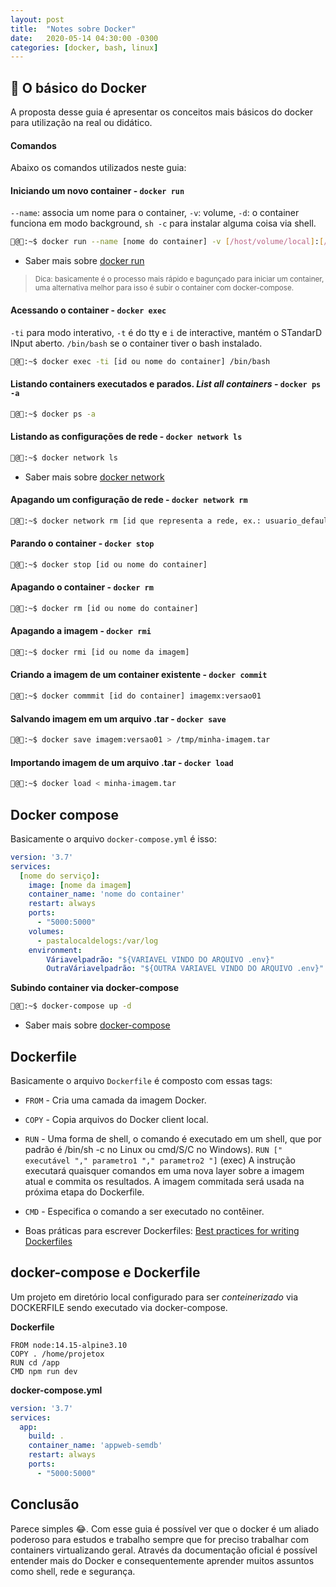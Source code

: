 ```yaml
---
layout: post
title:  "Notes sobre Docker"
date:   2020-05-14 04:30:00 -0300
categories: [docker, bash, linux]
---
```


## 🐋 O básico do Docker
A proposta desse guia é apresentar os conceitos mais básicos do docker para utilização na real ou didático.

#### **Comandos**
Abaixo os comandos utilizados neste guia:

#### Iniciando um novo container - `docker run`
`--name`: associa um nome para o container, `-v`: volume, `-d`: o container funciona em modo background, `sh -c` para instalar alguma coisa via shell. 
```bash
🐋@🐧:~$ docker run --name [nome do container] -v [/host/volume/local]:[/container/armazenaraqui] --network [rede_exemplo] -p [host_ip]:[host_port]:[container_port] -d [nome da imagem, ex.: node:14.15-alpine3.10] sh -c "yarn install && yarn run dev"
```
- Saber mais sobre [docker run](https://docs.docker.com/engine/reference/commandline/run/)

> <sub>Dica: basicamente é o processo mais rápido e bagunçado para iniciar um container, uma alternativa melhor para isso é subir o container com docker-compose.</sub>

#### Acessando o container - `docker exec`
`-ti` para modo interativo, `-t` é do tty e `i` de interactive, mantém o STandarD INput aberto. `/bin/bash` se o container tiver o bash instalado.
```bash
🐋@🐧:~$ docker exec -ti [id ou nome do container] /bin/bash
```

#### Listando containers executados e parados. *List all containers* - `docker ps -a`
```bash
🐋@🐧:~$ docker ps -a
```

#### Listando as configurações de rede - `docker network ls`
```bash
🐋@🐧:~$ docker network ls
```
- Saber mais sobre [docker network](https://docs.docker.com/network/)

#### Apagando um configuração de rede - `docker network rm`
```bash
🐋@🐧:~$ docker network rm [id que representa a rede, ex.: usuario_default]
```

#### Parando o container - `docker stop`
```bash
🐋@🐧:~$ docker stop [id ou nome do container]
```

#### Apagando o container - `docker rm`
```bash
🐋@🐧:~$ docker rm [id ou nome do container]
```

#### Apagando a imagem - `docker rmi`
```bash
🐋@🐧:~$ docker rmi [id ou nome da imagem]
```

#### Criando a imagem de um container existente - `docker commit`
```bash
🐋@🐧:~$ docker commmit [id do container] imagemx:versao01
```

#### Salvando imagem em um arquivo .tar - `docker save`
```bash
🐋@🐧:~$ docker save imagem:versao01 > /tmp/minha-imagem.tar
```

#### Importando imagem de um arquivo .tar - `docker load`
```bash
🐋@🐧:~$ docker load < minha-imagem.tar
```

## Docker compose
Basicamente o arquivo `docker-compose.yml` é isso:
```yml
version: '3.7'
services:
  [nome do serviço]:
    image: [nome da imagem]
    container_name: 'nome do container'
    restart: always
    ports:
      - "5000:5000"
    volumes:
      - pastalocaldelogs:/var/log
    environment:
        Váriavelpadrão: "${VARIAVEL VINDO DO ARQUIVO .env}"
        OutraVáriavelpadrão: "${OUTRA VARIAVEL VINDO DO ARQUIVO .env}"
```

**Subindo container via docker-compose**
```bash
🐋@🐧:~$ docker-compose up -d
```
- Saber mais sobre [docker-compose](https://docs.docker.com/get-started/08_using_compose/)

## Dockerfile
Basicamente o arquivo `Dockerfile` é composto com essas tags:

- ```FROM``` - Cria uma camada da imagem Docker.
- ```COPY``` - Copia arquivos do Docker client local.
- ```RUN``` - Uma forma de shell, o comando é executado em um shell, que por padrão é /bin/sh -c no Linux ou cmd/S/C no Windows). ```RUN [" executável "," parametro1 "," parametro2 "]``` (exec) A instrução executará quaisquer comandos em uma nova layer sobre a imagem atual e commita os resultados. A imagem commitada será usada na próxima etapa do Dockerfile.
- ```CMD``` - Especifica o comando a ser executado no contêiner.

- Boas práticas para escrever Dockerfiles: [Best practices for writing Dockerfiles](https://docs.docker.com/develop/develop-images/dockerfile_best-practices/)

## docker-compose e Dockerfile
Um projeto em diretório local configurado para ser *conteinerizado* via DOCKERFILE sendo executado via docker-compose.

**Dockerfile**
```
FROM node:14.15-alpine3.10
COPY . /home/projetox
RUN cd /app
CMD npm run dev
```

**docker-compose.yml**
```yml
version: '3.7'
services:
  app:
    build: .
    container_name: 'appweb-semdb'
    restart: always
    ports:
      - "5000:5000"
```

## Conclusão
Parece simples 😂. Com esse guia é possível ver que o docker é um aliado poderoso para estudos e trabalho sempre que for preciso trabalhar com containers virtualizando geral.
Através da documentação oficial é possível entender mais do Docker e consequentemente aprender muitos assuntos como shell, rede e segurança.
